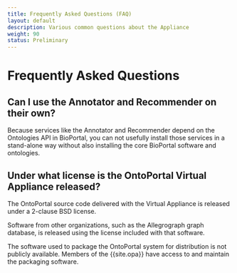 ```yaml
---
title: Frequently Asked Questions (FAQ)
layout: default
description: Various common questions about the Appliance
weight: 90
status: Preliminary
---
```


# Frequently Asked Questions

## Can I use the Annotator and Recommender on their own?

Because services like the Annotator and Recommender 
depend on the Ontologies API in BioPortal, 
you can not usefully install those services in a stand-alone way 
without also installing the core BioPortal software and ontologies.

## Under what license is the OntoPortal Virtual Appliance released?

The OntoPortal source code delivered with the Virtual Appliance is released 
under a 2-clause BSD license. 

Software from other organizations, such as the Allegrograph graph database, 
is released using the license included with that software. 

The software used to package the OntoPortal system for distribution 
is not publicly available. 
Members of the {{site.opa}} have access to and maintain the packaging software.